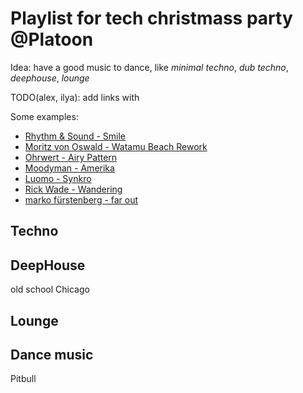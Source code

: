 # Playlist for tech christmass party @Platoon

Idea: have a good music to dance, like *minimal techno*, *dub techno*, *deephouse*, *lounge*

TODO(alex, ilya): add links with

Some examples:
+ [Rhythm & Sound - Smile](http://www.youtube.com/watch?v=TI6eN5Q5IDY)
+ [Moritz von Oswald - Watamu Beach Rework](http://www.youtube.com/watch?v=cQ3t0ZbFaGw)
+ [Ohrwert - Airy Pattern](https://soundcloud.com/ohrwert/airy-pattern)
+ [Moodyman - Amerika](http://www.youtube.com/watch?v=CQPtya9D1GU)
+ [Luomo - Synkro](http://www.youtube.com/watch?v=a9YB_K8rQH8)
+ [Rick Wade - Wandering](http://www.youtube.com/watch?v=zAwPbF3tJCs)
+ [marko fürstenberg - far out](http://www.youtube.com/watch?v=oelMy5gpBl4)


## Techno



## DeepHouse
old school Chicago



## Lounge

## Dance music
Pitbull 
